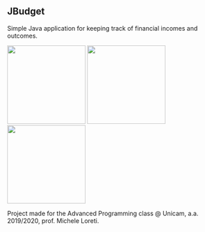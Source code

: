 ## JBudget
Simple Java application for keeping track of financial incomes and outcomes. 

<p>
<img src="https://i.imgur.com/NjN50HL.png" height="180">
<img src="https://i.imgur.com/yka6Azf.png" height="180">
<img src="https://i.imgur.com/RXfTru3.png" height="180">
</p>

Project made for the Advanced Programming class @ Unicam, a.a. 2019/2020, prof. Michele Loreti.
